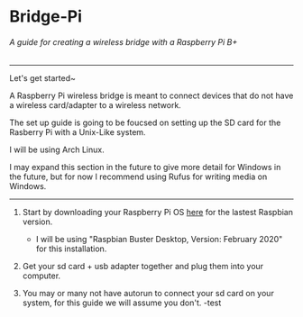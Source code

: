 # Bridge-Pi

###### A guide for creating a wireless bridge with a Raspberry Pi B+
---
Let's get started~

A Raspberry Pi wireless bridge is meant to connect devices that do not have a wireless card/adapter to a wireless network.

The set up guide is going to be foucsed on setting up the SD card for the Rasberry Pi with a Unix-Like system. 

I will be using Arch Linux.

I may expand this section in the future to give more detail for Windows in the future, but for now I recommend using Rufus for writing media on Windows.

---
1. Start by downloading your Raspberry Pi OS [here](https://www.raspberrypi.org/downloads/raspbian/) for the lastest Raspbian version.

   - I will be using "Raspbian Buster Desktop, Version: February 2020" for this installation.
   
2. Get your sd card + usb adapter together and plug them into your computer.

3. You may or many not have autorun to connect your sd card on your system, for this guide we will assume you don't.
    -test
